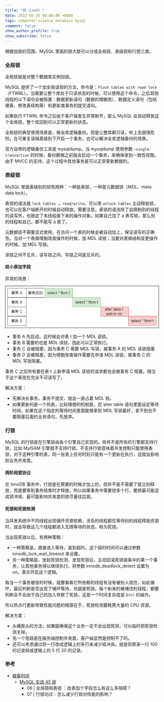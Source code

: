 ```yaml
---
title: "锁（Lock）"
date: 2022-05-25 08:00:00 +0800
tags: computer-science database mysql
comment: false
show_author_profile: true
show_subscribe: false
---
```


根据加锁的范围，MySQL 里面的锁大致可以分成全局锁、表级锁和行锁三类。

### 全局锁

全局锁就是对整个数据库实例加锁。

MySQL 提供了一个加全局读锁的方法，命令是：`Flush tables with read lock`（FTWRL）。当需要让整个库处于只读状态的时候，可以使用这个命令，之后其他线程的以下语句会被阻塞：数据更新语句（数据的增删改）、数据定义语句（包括建表、修改表结构等）和更新类事务的提交语句。

如果执行 FTWRL 命令之后由于客户端发生异常断开，那么 MySQL 会自动释放这个全局锁，整个库回到可以正常更新的状态。

全局锁的典型使用场景是，做全库逻辑备份。但是让整库都只读，听上去就很危险。在可重复读隔离级别下开启一个事务，也可以解决全库逻辑备份的场景。

官方自带的逻辑备份工具是 mysqldump。当 mysqldump 使用参数 `–single-transaction` 的时候，备份数据之前就会启动一个事务，来确保拿到一致性视图。由于 MVCC 的支持，这个过程中其他事务是可以正常更新数据的。

### 表级锁

MySQL 里面表级别的锁有两种：一种是表锁，一种是元数据锁（MDL、meta data lock）。

表锁的语法是 `lock tables … read/write`。可以用 `unlock tables` 主动释放锁，也可以在客户端断开的时候自动释放。需要注意，表锁的语法除了会限制别的线程的读写外，也限定了本线程接下来的操作对象。如果自己加了 a 表写锁，那么别的线程和自己，都不能写 a 表了。

元数据锁不需要显式使用，在访问一个表的时候会被自动加上，保证读写的正确性。当对一个表做增删改查操作的时候，加 MDL 读锁；当要对表做结构变更操作的时候，加 MDL 写锁。

读锁之间不互斥，读写锁之间、写锁之间是互斥的。

#### 给小表加字段

异常的场景：

<div style="text-align: center; margin: 5px auto">
<img src="/image/computer-science/database/mysql/lock_mdl_demo02.drawio.png">
</div>

- 事务 A 先启动，这时候会对表 t 加一个 MDL 读锁。
- 事务 B 需要的也是 MDL 读锁，因此可以正常执行。
- 事务 C 会被阻塞，因为事务 C 需要 MDL 写锁，被事务 A 的 MDL 读锁阻塞
- 事务 D 会被阻塞，因为增删改查操作需要先申请 MDL 读锁，被事务 C 的 MDL 写锁阻塞。

事务 C 之后所有要在表 t 上新申请 MDL 读锁的请求都也会被事务 C 阻塞。相当于这个表现在完全不可读写了。

解决方案：

- 先解决长事务，事务不提交，就会一直占着 MDL 锁。
- 如果更新的是一个热表，比较理想的机制是，在 alter table 语句里面设定等待时间，如果在这个指定的等待时间里面能够拿到 MDL 写锁最好，拿不到也不要阻塞后面的业务语句，先放弃。

### 行锁

MySQL 的行锁是在引擎层由各个引擎自己实现的。但并不是所有的引擎都支持行锁，比如 MyISAM 引擎就不支持行锁。不支持行锁意味着并发控制只能使用表锁，对于这种引擎的表，同一张表上任何时刻只能有一个更新在执行，这就会影响到业务并发度。

#### 两阶段锁协议

在 InnoDB 事务中，行锁是在需要的时候才加上的，但并不是不需要了就立刻释放，而是要等到事务结束时才释放。所以如果事务中需要锁多个行，要把最可能造成锁冲突、最可能影响并发度的锁尽量往后放。

#### 死锁和死锁检测

当并发系统中不同线程出现循环资源依赖，涉及的线程都在等待别的线程释放资源时，就会导致这几个线程都进入无限等待的状态，称为死锁。

当出现死锁以后，有两种策略：

- 一种策略是，直接进入等待，直到超时。这个超时时间可以通过参数 innodb_lock_wait_timeout 来设置。
- 另一种策略是，发起死锁检测，发现死锁后，主动回滚死锁链条中的某一个事务，让其他事务得以继续执行。将参数 innodb_deadlock_detect 设置为 on，表示开启这个逻辑。

每当一个事务被锁的时候，就要看看它所依赖的线程有没有被别人锁住，如此循环，最后判断是否出现了循环等待，也就是死锁。每个新来的被堵住的线程，都要判断会不会由于自己的加入导致了死锁，这是一个时间复杂度是 `O(n)` 的操作。

所以热点行更新导致性能问题的根源在于，死锁检测要耗费大量的 CPU 资源。

解决方案：

- 头痛医头的方法，如果能确保这个业务一定不会出现死锁，可以临时把死锁检测关掉。
- 另一个思路是在服务端控制并发度，客户端显然是控制不了的。
- 还可以考虑通过将一行改成逻辑上的多行来减少锁冲突。就是将原来一行 100 的记录拆成逻辑上的 5 行 20 的记录。

### 参考

- [极客时间](https://time.geekbang.org/)
  - [MySQL 实战 45 讲](https://time.geekbang.org/column/intro/100020801?tab=catalog)
    - 06 | 全局锁和表锁 ：给表加个字段怎么有这么多阻碍？
    - 07 | 行锁功过：怎么减少行锁对性能的影响？

